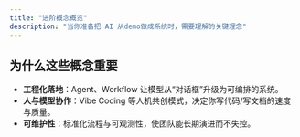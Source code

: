 ```yaml
---
title: "进阶概念概览"
description: "当你准备把 AI 从demo做成系统时，需要理解的关键理念"
---
```


## 为什么这些概念重要

- **工程化落地**：Agent、Workflow 让模型从“对话框”升级为可编排的系统。
- **人与模型协作**：Vibe Coding 等人机共创模式，决定你写代码/写文档的速度与质量。
- **可维护性**：标准化流程与可观测性，使团队能长期演进而不失控。
